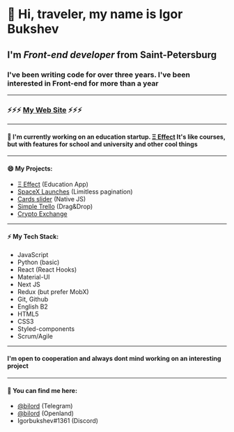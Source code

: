# 👋 Hi, traveler, my name is **Igor Bukshev** 

## I'm ***Front-end developer*** from Saint-Petersburg

### I've been writing code for over three years. I've been interested in Front-end for more than a year

------------------------- 

### ⚡⚡⚡ [My Web Site](https://igorbukshev.vercel.app/) ⚡⚡⚡

------------------------- 

#### 🔭 I'm currently working on an education startup. [Ξ Effect](https://appxieffect.herokuapp.com) It's like courses, but with features for school and university and other cool things 

------------------------- 

#### 😄 My Projects: 

 * [Ξ Effect](https://xieffect.vercel.app/) (Education App)
 * [SpaceX Launches](https://spacex-launches-with-pagination.vercel.app/) (Limitless pagination)
 * [Cards slider](https://jsfiddle.net/bilord/smd2vgny/3/) (Native JS)
 * [Simple Trello](https://jsfiddle.net/bilord/7eodjqt0/2/) (Drag&Drop)
 * [Crypto Exchange](https://cryptochange.vercel.app/) 


------------------------- 

#### ⚡ My Tech Stack: 

 * JavaScript 
 * Python (basic)
 * React (React Hooks)
 * Material-UI
 * Next JS
 * Redux (but prefer MobX)
 * Git, Github
 * English B2
 * HTML5
 * CSS3
 * Styled-components
 * Scrum/Agile

------------------------- 
#### I'm open to cooperation and always dont mind working on an interesting project
------------------------- 

#### 💬 You can find me here: 

* [@bilord](https://t.me/bilord) (Telegram)
* [@bilord](https://openland.com/bilord) (Openland)
* Igorbukshev#1361 (Discord)

<!--
**bilordigor/bilordigor** is a ✨ _special_ ✨ repository because its `README.md` (this file) appears on your GitHub profile.

Here are some ideas to get you started:
- 🌱 I’m currently learning ...
- 👯 I’m looking to collaborate on ...
- 🤔 I’m looking for help with ...
- 💬 Ask me about ...
- 📫 How to reach me: ...
- 😄 Pronouns: ...
- ⚡ Fun fact: ...
-->
